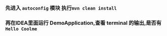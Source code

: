 ### 先进入 `autoconfig` 模块 执行`mvn clean install`

### 再在IDEA里面运行 DemoApplication,查看 terminal 的输出,是否有 `Hello Coolme`
